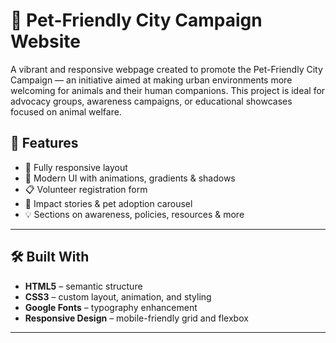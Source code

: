 # 🐾 Pet-Friendly City Campaign Website

A vibrant and responsive webpage created to promote the Pet-Friendly City Campaign — an initiative aimed at making urban environments more welcoming for animals and their human companions. This project is ideal for advocacy groups, awareness campaigns, or educational showcases focused on animal welfare.

## 🧩 Features

- 🚀 Fully responsive layout
- 🎨 Modern UI with animations, gradients & shadows
- 📋 Volunteer registration form
- 🐶 Impact stories & pet adoption carousel
- 💡 Sections on awareness, policies, resources & more

---

## 🛠️ Built With

- **HTML5** – semantic structure
- **CSS3** – custom layout, animation, and styling
- **Google Fonts** – typography enhancement
- **Responsive Design** – mobile-friendly grid and flexbox

---

